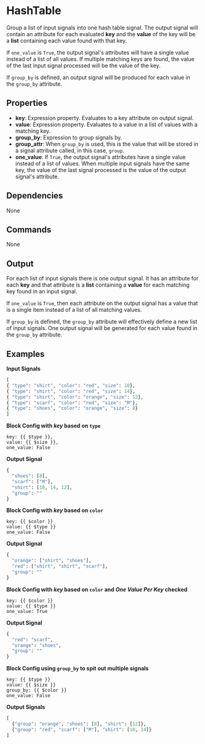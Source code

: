 HashTable
=========

Group a list of input signals into one hash table signal. The output signal will contain an attribute for each evaluated **key** and the **value** of the key will be a **list** containing each value found with that key.

If `one_value` is `True`, the output signal's attributes will have a single value instead of a list of all values. If multiple matching keys are found, the value of the last input signal processed will be the value of the key.

If `group_by` is defined, an output signal will be produced for each value in the `group_by` attribute.

Properties
----------
-   **key**: Expression property. Evaluates to a key attribute on output signal.
-   **value**: Expression property. Evaluates to a value in a list of values with a matching key.
-   **group_by**: Expression to group signals by.
-   **group_attr**: When `group_by` is used, this is the value that will be stored in a signal attribute called, in this case, `group`.
-   **one_value**: If `True`, the output signal's attributes have a single value instead of a list of values. When multiple input signals have the same key, the value of the last signal processed is the value of the output signal's attribute.

Dependencies
------------
None

Commands
--------
None

Output
------
For each list of input signals there is one output signal. It has an attribute for each **key** and that attribute is a **list** containing a **value** for each matching key found in an input signal.

If `one_value` is `True`, then each attribute on the output signal has a value that is a single item instead of a list of all matching values.

If `group_by` is defined, the `group_by` attribute will effectively define a new list of input signals. One output signal will be generated for each value found in the `group_by` attribute.

Examples
--------

**Input Signals**

```python
[
{ "type": "shirt", "color": "red", "size": 10},
{ "type": "shirt", "color": "red", "size": 14},
{ "type": "shirt", "color": "orange", "size": 12},
{ "type": "scarf", "color": "red", "size": "M"},
{ "type": "shoes", "color": "orange", "size": 8}
]
```

**Block Config with _key_ based on `type`**

```
key: {{ $type }},
value: {{ $size }},
one_value: False
```

**Output Signal**

```python
{
  "shoes": [8],
  "scarf": ["M"],
  "shirt": [10, 14, 12],
  "group": ""
}
```
**Block Config with _key_ based on `color`**

```
key: {{ $color }}
value: {{ $type }}
one_value: False
```

**Output Signal**

```python
{
  "orange": ["shirt", "shoes"],
  "red": ["shirt", "shirt", "scarf"],
  "group": ""
}
```

**Block Config with _key_ based on `color` and _One Value Per Key_ checked**

```
key: {{ $color }}
value: {{ $type }}
one_value: True
```

**Output Signal**

```python
{
  "red": "scarf",
  "orange": "shoes",
  "group": ""
}
```

**Block Config using `group_by` to spit out multiple signals**

```
key: {{ $type }}
value: {{ $size }}
group_by: {{ $color }}
one_value: False
```

**Output Signals**

```python
[
  {"group": "orange", "shoes": [8], "shirt": [12]},
  {"group": "red", "scarf": ["M"], "shirt": [10, 14]}
]
```
